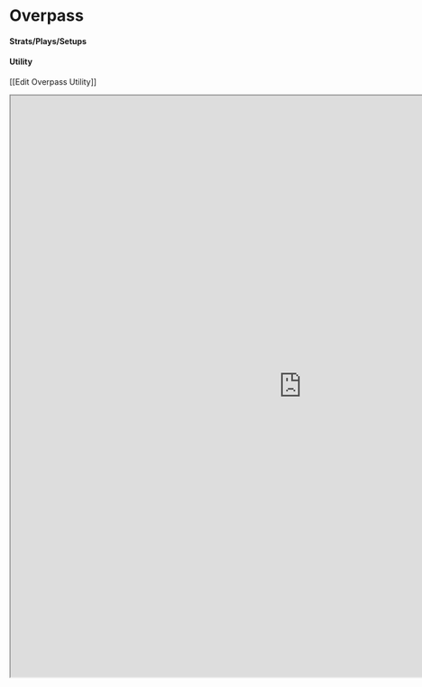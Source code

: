 # Overpass  
#### Strats/Plays/Setups
#### Utility
[[Edit Overpass Utility]]
<iframe src="http://164.90.200.189:3000/overpass" width="1032" height="1032" scrolling="no"></iframe>

